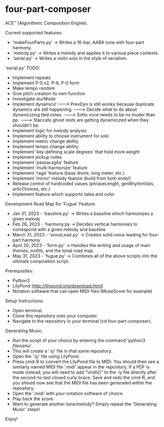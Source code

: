 # four-part-composer

ACE™ (Algorithmic Composition Engine).

Current supported features:
- 'makeFourParts.py' -> Writes a 16-bar, AABA tune with four-part harmony.
- 'melody.py' -> Writes a melody and applies it to various piece contexts.
- 'serial.py' -> Writes a violin solo in the style of serialism.

'serial.py' TODO: 
- Implement repeats
- Implement P-0 x2, P-6, P-0 form
- Make tempo random
- Give pitch creation its own function
- Investigate slurMode
- Implement dynamics!
---> PrevDyn is still wonky because duplicate dynamics are still happening.
---> Decide what to do about dynamicizing tied notes.
---> Sotto voce needs to be no louder than pp.
---> Staccato ghost rests are getting dynamicized when they shouldn't be.
- Implement logic for melody analysis
- Implement ability to choose instrument for solo
- Implement metric change ability
- Implement tempo change ability
- Implement 'key-defining scale degrees' that hold more weight
- Implement pickup notes
- Implement 'passacaglia' feature
- Implement 'multi-harmonize' feature
- Implement 'raga' feature (bass drone, long meter, etc.)
- Implement 'mirror' melody feature (build from both ends!)
- Release control of hardcoded values (phraseLength, genRhythmVals, articChoices, etc.)
- Implement feature which supports talea and color

Development Road Map for 'Fugue' Feature: 
- Jan 31, 2023 - 'bassline.py' -> Writes a bassline which harmonizes a given melody
- Feb 28, 2023 - 'harmony.py -> Decides vertical harmonies to correspond with a given melody and bassline
- March 31, 2023 - 'voiceLead.py' -> Creates solid voice leading for four-part harmony
- April 30, 2023 - 'form.py' -> Handles the writing and usage of main themes, motifs, and the tonal road map.
- May 31, 2023 - 'fugue.py' -> Combines all of the above scripts into the ultimate composition script.

Prerequisites:
- Python3
- LilyPond (http://lilypond.org/download.html)
- Notation software that can open MIDI files (MuseScore for example)

Setup Instructions:
- Open terminal.
- Clone this repository onto your computer.
- Navigate to the repository in your terminal (cd four-part-composer).

Generating Music:
- Run the script of your choice by entering the command 'python3 _filename_'.
- This will create a '.ly' file in that same repository.
- Open the '.ly' file using LilyPond.
- Press cmd-R to convert the LilyPond file to MIDI. You should then see a similarly named MIDI file '.midi' appear in the repository. If a PDF is made instead, you will need to add "\midi{}" to the .ly file directly after the second-to-last closed curly brace. Save and redo the cmd-R, and you should now see that the MIDI file has been generated within the repository.
- Open the '.midi' with your notation software of choice.
- Play back the score.
- Want to generate another tune/melody? Simply repeat the 'Generating Music' steps!

Enjoy!


